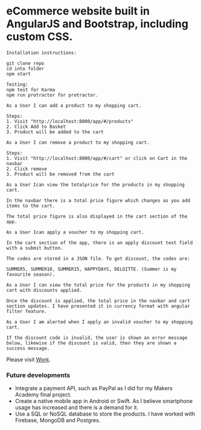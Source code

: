 # eCommerce website built in AngularJS and Bootstrap, including custom CSS.

```
Installation instructions:

git clone repo
cd into folder
npm start

Testing:
npm test for Karma
npm run protractor for protractor.
```

```
As a User I can add a product to my shopping cart.

Steps:
1. Visit "http://localhost:8000/app/#/products"
2. Click Add to Basket
3. Product will be added to the cart
```

```
As a User I can remove a product to my shopping cart.

Steps:
1. Visit "http://localhost:8000/app/#/cart" or click on Cart in the navbar
2. Click remove
3. Product will be removed from the cart
```

```
As a User Ican view the totalprice for the products in my shopping cart.

In the navbar there is a total price figure which changes as you add items to the cart.

The total price figure is also displayed in the cart section of the app.
```

```
As a User Ican apply a voucher to my shopping cart.

In the cart section of the app, there is an apply discount text field with a submit button.

The codes are stored in a JSON file. To get discount, the codes are:

SUMMER5, SUMMER10, SUMMER15, HAPPYDAYS, DELOITTE. (Summer is my favourite season).
```

```
As a User I can view the total price for the products in my shopping cart with discounts applied.

Once the discount is applied, the total price in the navbar and cart section updates. I have presented it in currency format with angular filter feature.
```

```
As a User I am alerted when I apply an invalid voucher to my shopping cart.

If the discount code is invalid, the user is shown an error message below, likewise if the discount is valid, then they are shown a success message.
```

Please visit [Work](https://sleepy-basin-6579.herokuapp.com/home.html).

### Future developments
* Integrate a payment API, such as PayPal as I did for my Makers Academy final project.
* Create a native mobile app in Android or Swift. As I believe smartphone usage has increased and there is a demand for it.
* Use a SQL or NoSQL database to store the products. I have worked with Firebase, MongoDB and Postgres.
